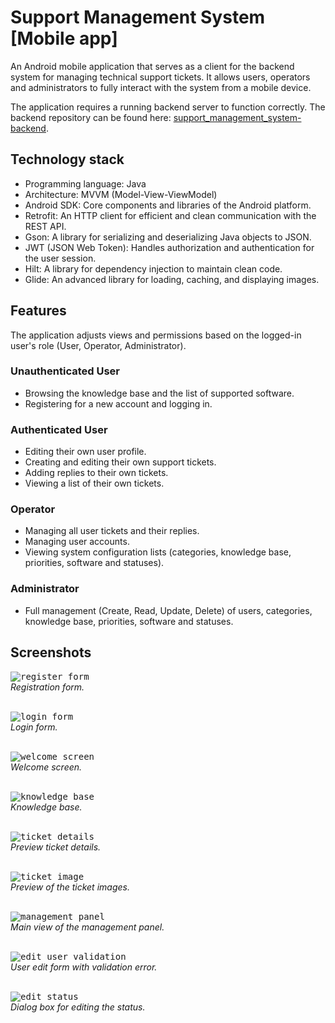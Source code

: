 # Support Management System [Mobile app]  
An Android mobile application that serves as a client for the backend system for managing technical support tickets. It allows users, operators and administrators to fully interact with the system from a mobile device.  
  
The application requires a running backend server to function correctly. The backend repository can be found here: [support_management_system-backend](https://github.com/Mr-Victor16/support_management_system).  
  
## Technology stack  
- Programming language: Java  
- Architecture: MVVM (Model-View-ViewModel)  
- Android SDK: Core components and libraries of the Android platform.   
- Retrofit: An HTTP client for efficient and clean communication with the REST API.   
- Gson: A library for serializing and deserializing Java objects to JSON.   
- JWT (JSON Web Token): Handles authorization and authentication for the user session.   
- Hilt: A library for dependency injection to maintain clean code.   
- Glide: An advanced library for loading, caching, and displaying images.  
  
## Features
The application adjusts views and permissions based on the logged-in user's role (User, Operator, Administrator).

### Unauthenticated User
- Browsing the knowledge base and the list of supported software.
- Registering for a new account and logging in.

### Authenticated User
- Editing their own user profile.
- Creating and editing their own support tickets.
- Adding replies to their own tickets.
- Viewing a list of their own tickets.

### Operator
- Managing all user tickets and their replies.
- Managing user accounts.
- Viewing system configuration lists (categories, knowledge base, priorities, software and statuses).

### Administrator
- Full management (Create, Read, Update, Delete) of users, categories, knowledge base, priorities, software and statuses.

## Screenshots
<kbd>![register_form](https://github.com/user-attachments/assets/d56856ce-603b-4df5-a9aa-ee7ad07dcaf0)</kbd>  
_Registration form._  <br /><br />

<kbd>![login_form](https://github.com/user-attachments/assets/b5752ac2-1a80-443a-821c-ee94035e0cb3)</kbd>  
_Login form._  <br /><br />

<kbd>![welcome_screen](https://github.com/user-attachments/assets/9d7c30e4-5b62-4ec3-9b94-d559556e9fb2)</kbd>  
_Welcome screen._  <br /><br />

<kbd>![knowledge_base](https://github.com/user-attachments/assets/181e4093-ae25-4ae5-a449-69ddf1894042)</kbd>  
_Knowledge base._  <br /><br />

<kbd>![ticket_details](https://github.com/user-attachments/assets/cbf1d342-ed59-4f37-ae9f-00757afcbcff)</kbd>  
_Preview ticket details._  <br /><br />

<kbd>![ticket_image](https://github.com/user-attachments/assets/54219961-4959-42fc-9f3e-351b4d6e4002)</kbd>  
_Preview of the ticket images._  <br /><br />
  
<kbd>![management_panel](https://github.com/user-attachments/assets/63231b09-83b6-4c7b-8d86-fdb396536286)</kbd>  
_Main view of the management panel._  <br /><br />

<kbd>![edit_user_validation](https://github.com/user-attachments/assets/7280f983-67b2-4903-8e6c-8b20628aa21d)</kbd>  
_User edit form with validation error._  <br /><br />

<kbd>![edit_status](https://github.com/user-attachments/assets/c50dbe0f-fcd9-4f36-9341-1378e2c69507)</kbd>  
_Dialog box for editing the status._  
